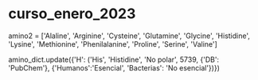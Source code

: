 # curso_enero_2023


amino2 = ['Alaline', 'Arginine', 'Cysteine', 'Glutamine', 'Glycine',
 'Histidine', 'Lysine', 'Methionine', 'Phenilalanine', 'Proline',
 'Serine', 'Valine']
 
 amino_dict.update({'H': ('His', 'Histidine', 'No polar', 5739,
                         {'DB': 'PubChem'}, {'Humanos':'Esencial', 'Bacterias': 'No esencial'})})
